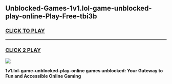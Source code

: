 
## Unblocked-Games-1v1.lol-game-unblocked-play-online-Play-Free-tbi3b
<h3>
<a href="https://premium76.site?title=1v1.lol-game-unblocked-play-online&ref=20M">CLICK TO PLAY</a></h3>
<hr>

<h3>
<a href="https://premium76.site?title=1v1.lol-game-unblocked-play-online&ref=20M">CLICK 2 PLAY</a>
  
</h3>

<a href="https://premium76.site?title=1v1.lol-game-unblocked-play-online&ref=19M"><img src="https://clearcache.store/games.png"></a>


**1v1.lol-game-unblocked-play-online games unblocked: Your Gateway to Fun and Accessible Online Gaming**
